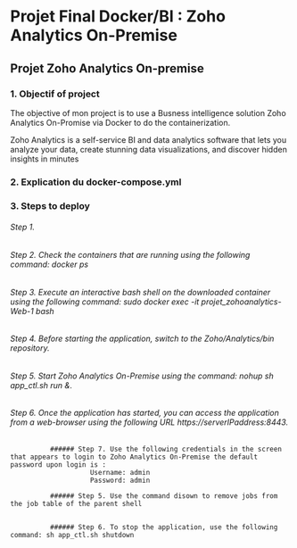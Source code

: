 # Projet Final Docker/BI : Zoho Analytics On-Premise

## Projet Zoho Analytics On-premise

### 1. Objectif of project 

The objective of mon project is to use a Busness intelligence solution Zoho Analytics On-Promise via Docker to do the containerization.

Zoho Analytics is a self-service BI and data analytics software that lets you analyze your data, create stunning data visualizations, and discover hidden insights in minutes

### 2. Explication du docker-compose.yml


### 3. Steps to deploy

###### Step 1. 
###### Step 2. Check the containers that are running using the following command: docker ps

###### Step 3. Execute an interactive bash shell on the downloaded container using the following command: sudo docker exec -it projet_zohoanalytics-Web-1 bash

###### Step 4. Before starting the application, switch to the Zoho/Analytics/bin repository.

###### Step 5. Start Zoho Analytics On-Premise using the command: nohup sh app_ctl.sh run &. 

###### Step 6. Once the application has started, you can access the application from a web-browser using the following URL https://serverIPaddress:8443.

              ###### Step 7. Use the following credentials in the screen that appears to login to Zoho Analytics On-Premise the default password upon login is :
                        Username: admin
                        Password: admin

              ###### Step 5. Use the command disown to remove jobs from the job table of the parent shell


              ###### Step 6. To stop the application, use the following command: sh app_ctl.sh shutdown




